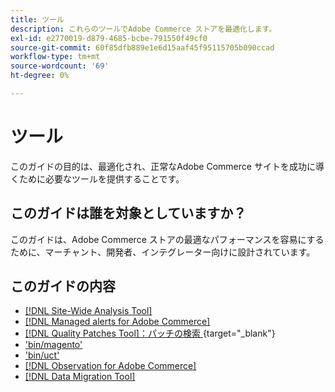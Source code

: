```yaml
---
title: ツール
description: これらのツールでAdobe Commerce ストアを最適化します。
exl-id: e2770019-d879-4685-bcbe-791550f49cf0
source-git-commit: 60f85dfb889e1e6d15aaf45f95115705b090ccad
workflow-type: tm+mt
source-wordcount: '69'
ht-degree: 0%

---
```


# ツール

このガイドの目的は、最適化され、正常なAdobe Commerce サイトを成功に導くために必要なツールを提供することです。

## このガイドは誰を対象としていますか？

このガイドは、Adobe Commerce ストアの最適なパフォーマンスを容易にするために、マーチャント、開発者、インテグレーター向けに設計されています。

## このガイドの内容

* [[!DNL Site-Wide Analysis Tool]](../tools/site-wide-analysis-tool/intro.md)
* [[!DNL Managed alerts for Adobe Commerce]](../tools/managed-alerts-for-adobe-commerce/managed-alerts-for-magento-commerce.md)
* [[!DNL Quality Patches Tool]：パッチの検索 ](https://experienceleague.adobe.com/tools/commerce-quality-patches/index.html?lang=ja){target="_blank"}
* [&#39;bin/magento&#39;](reference/commerce-on-premises.md)
* [&#39;bin/uct&#39;](reference/commerce-on-premises.md)
* [[!DNL Observation for Adobe Commerce]](../tools/observation-for-adobe-commerce/intro.md)
* [[!DNL Data Migration Tool]](data-migration-tool/how-migration-works.md)
